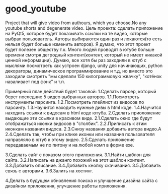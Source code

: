 # good_youtube
 Project that will give video from authours, which you choose.No any youtube shorts and degenerate video.
Цель проекта: сделать приложение на PyQt5, которое будет показывать ссылки на те видео, которые выбрал пользователь. Авторы выбираются один раз и локаются(то есть нельзя будет больше изменить авторов).
Я думаю, что этот проект будет полезен обществу т.к. Много людей проводят в ютубе больше времени смотря дегродный контент(контент, который не имеет никакой ценной информации). Думаю, все хотя бы раз заходили в ютуб с мыслями посмотреть как устроен django, unity для начинающих, python декораторы, динамическое программирование и т.д, но вместо это заходили смотреть "мы сделали 150 килограммовую жвачку", "котёнок наваливает под фонк" и т.п. 

Примерный план действий будет таковой:
1.Сделать парсер, который берет последние 5 видео выбранных авторов.
    1.1.Посмотреть инструменты парсинга.
    1.2.Посмотреть плейлист из видосов по парсингу.
    1.3.Научится находить нужные дивы в html коде.
    1.4.Научится находить ссылки к видосам в html коде ютуба.
2.Сделать приоложение выдающие эти ссылки в красивом виде.
    2.1.Сделать окно где будут отображаться иконки видосов в "столбик".
    2.2.Приписать к этим иконкам названия видоса.
    2.3.Снизу названия добавить автора видео.A
    2.4.Сделать так, чтобы при клике иконки или названия пользователя направляло в ютуб к этому видео.
    2.5.Сделать приложение передаваемым не по питону и на любой комп в форме exe.

3.Сделать сайт с показом этого приложения.
    3.1.Найти шаблон для сайта.
    3.2.Написать на джанго похожий на этот шаблон контент.
    3.3.Добавить описание.
    3.4.Добавить кнопку скачивания.
    3.5.Добавить связь с авторами.
    3.6.Залить на хостинг.

4.Делать в будущем обновления поиска и улучшение дизайна сайта с дизайном приложения, улучшение работы приложения.




